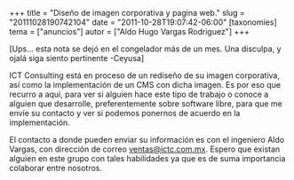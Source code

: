 +++
title = "Diseño de imagen corporativa y pagina web."
slug = "20111028190742104"
date = "2011-10-28T19:07:42-06:00"
[taxonomies]
tema = ["anuncios"]
autor = ["Aldo Hugo Vargas Rodriguez"]
+++

\[Ups… esta nota se dejó en el congelador más de un mes. Una disculpa, y
ojalá siga siento pertinente -Ceyusa\]

ICT Consulting está en proceso de un rediseño de su imagen corporativa,
así como la implementación de un CMS con dicha imagen. Es por eso que
recurro a aquí, para ver si alguien hace este tipo de trabajo o conoce a
alguien que desarrolle, preferentemente sobre software libre, para que
me envíe su contacto y ver si podemos ponernos de acuerdo en la
implementación.

El contacto a donde pueden enviar su información es con el ingeniero
Aldo Vargas, con dirección de correo ventas@ictc.com.mx. Espero que
existan alguien en este grupo con tales habilidades ya que es de suma
importancia colaborar entre nosotros.

